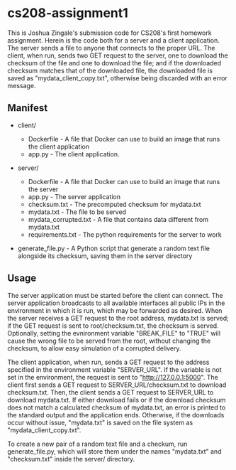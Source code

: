 # cs208-assignment1

This is Joshua Zingale's submission code for CS208's first homework assignment. Herein is the code both for a server and a client application. The server sends a file to anyone that connects to the proper URL. The client, when run, sends two GET request to the server, one to download the checksum of the file and one to download the file; and if the downloaded checksum matches that of the downloaded file, the downloaded file is saved as "mydata_client_copy.txt", otherwise being discarded with an error message.

## Manifest

- client/
  - Dockerfile - A file that Docker can use to build an image that runs the client application
  - app.py - The client application.

- server/
  - Dockerfile - A file that Docker can use to build an image that runs the server
  - app.py - The server application
  - checksum.txt - The precomputed checksum for mydata.txt
  - mydata.txt - The file to be served
  - mydata_corrupted.txt - A file that contains data different from mydata.txt
  - requirements.txt - The python requirements for the server to work
- generate_file.py - A Python script that generate a random text file alongside its checksum, saving them in the server directory


## Usage

The server application must be started before the client can connect. The server application broadcasts to all available interfaces all public IPs in the environment in which it is run, which may be forwarded as desired. When the server receives a GET request to the root address, mydata.txt is served; if the GET request is sent to root/checksum.txt, the checksum is served. Optionally, setting the evnironment variable "BREAK_FILE" to "TRUE" will cause the wrong file to be served from the root, without changing the checksum, to allow easy simulation of a corrupted delivery.

The client application, when run, sends a GET request to the address specified in the environment variable "SERVER_URL". If the variable is not set in the environment, the request is sent to "http://127.0.0.1:5000". The client first sends a GET request to SERVER_URL/checksum.txt to download checksum.txt. Then, the client sends a GET request to SERVER_URL to download mydata.txt. If either download fails or if the download checksum does not match a calculated checksum of mydata.txt, an error is printed to the standard output and the application ends. Otherwise, if the downloads occur without issue, "mydata.txt" is saved on the file system as "mydata_client_copy.txt".

To create a new pair of a random text file and a checkum, run generate_file.py, which will store them under the names "mydata.txt" and "checksum.txt" inside the server/ directory.
